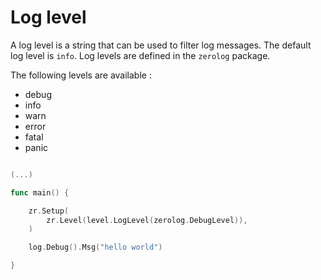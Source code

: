 # Log level

A log level is a string that can be used to filter log messages. The default log level is `info`.
Log levels are defined in the `zerolog` package. 

The following levels are available :

* debug
* info
* warn
* error
* fatal
* panic

```go hl_lines="6" linenums="1"

(...)

func main() {

	zr.Setup(
        zr.Level(level.LogLevel(zerolog.DebugLevel)), 
    )

	log.Debug().Msg("hello world")

}

```